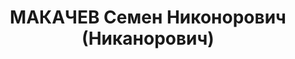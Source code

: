 ---
title: МАКАЧЕВ Семен Никонорович (Никанорович)
description: 'Род. в 1915, Воронежская губ. Проживал: КЖД, ст-ция Ужур. Слесарь.

  Арестован 02.06.1937. Обв.: антисоветская агитация. Приговор: выездная сессия ВК
  ВС СССР, 16.07.1938 – 8 лет ИТЛ.

  Реабилитирован УНКВД КК 29.10.1940'
---